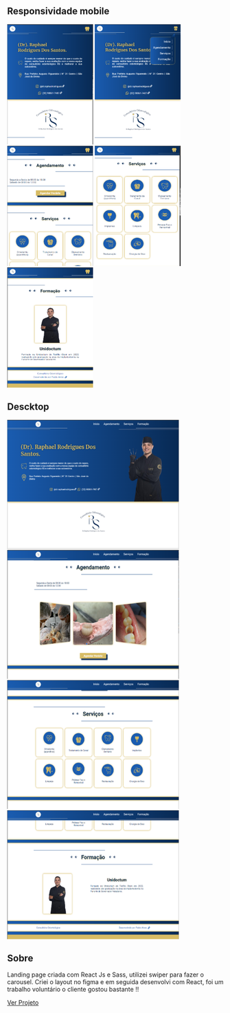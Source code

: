 ## Responsividade mobile
<p>
  <img src="./src/assets/imgReadme/img-mobile.png" style='width: 200px; height: 280px' />
  <img src="./src/assets/imgReadme/img-mobile-menu.png" style='width: 200px; height: 280px' />
  <img src="./src/assets/imgReadme/img-mobile-2.png" style='width: 200px; height: 280px' />
  <img src="./src/assets/imgReadme/img-mobile-3.png" style='width: 200px; height: 280px' />
  <img src="./src/assets/imgReadme/img-mobile-4.png" style='width: 200px; height: 280px' />
</p>

## Descktop

<p>
  <img src="./src/assets/imgReadme/img-1.png" style='width: 400px; height: 300px' />
  <img src="./src/assets/imgReadme/img-2.png" style='width: 400px; height: 300px' />
  <img src="./src/assets/imgReadme/img-3.png" style='width: 400px; height: 300px' />
  <img src="./src/assets/imgReadme/img-4.png" style='width: 400px; height: 300px' />
</p>

## Sobre 

Landing page criada com React Js e Sass, utilizei swiper para fazer o carousel.
Criei o layout no figma e em seguida desenvolvi com React, foi um trabalho voluntário o cliente gostou bastante !!

<a href="https://consultoriors.netlify.app/"> Ver Projeto </a>

